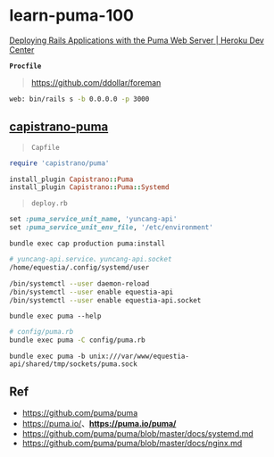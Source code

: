 # learn-puma-100


[Deploying Rails Applications with the Puma Web Server | Heroku Dev Center](https://devcenter.heroku.com/articles/deploying-rails-applications-with-the-puma-web-server)


**`Procfile `**

><https://github.com/ddollar/foreman>

```bash
web: bin/rails s -b 0.0.0.0 -p 3000
```


## [capistrano-puma](https://github.com/seuros/capistrano-puma/tree/v6.0.0.beta.1)


> `Capfile`

```ruby
require 'capistrano/puma'

install_plugin Capistrano::Puma
install_plugin Capistrano::Puma::Systemd
```

> `deploy.rb`

```ruby
set :puma_service_unit_name, 'yuncang-api'
set :puma_service_unit_env_file, '/etc/environment'
```

```
bundle exec cap production puma:install
```

```bash
# yuncang-api.service、yuncang-api.socket
/home/equestia/.config/systemd/user

/bin/systemctl --user daemon-reload
/bin/systemctl --user enable equestia-api
/bin/systemctl --user enable equestia-api.socket
```

```
bundle exec puma --help
```

```bash
# config/puma.rb
bundle exec puma -C config/puma.rb
```

```
bundle exec puma -b unix:///var/www/equestia-api/shared/tmp/sockets/puma.sock
```


## Ref


* <https://github.com/puma/puma>
* <https://puma.io/>、**<https://puma.io/puma/>**
* <https://github.com/puma/puma/blob/master/docs/systemd.md>
* <https://github.com/puma/puma/blob/master/docs/nginx.md>
